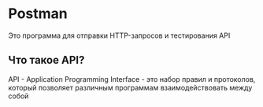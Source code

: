 # Postman
Это программа для отправки HTTP-запросов и тестирования API
## Что такое API?
API - Application Programming Interface - это набор правил и протоколов, который позволяет различным программам взаимодействовать между собой
